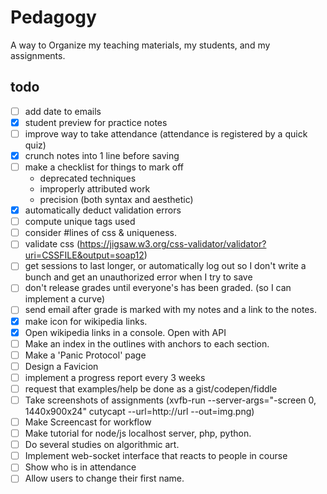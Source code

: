 # Pedagogy
A way to Organize my teaching materials, my students, and my assignments.

## todo
- [ ] add date to emails
- [x] student preview for practice notes
- [ ] improve way to take attendance (attendance is registered by a quick quiz)
- [x] crunch notes into 1 line before saving
- [ ] make a checklist for things to mark off
  - deprecated techniques
  - improperly attributed work
  - precision (both syntax and aesthetic)
- [x] automatically deduct validation errors
- [ ] compute unique tags used
- [ ] consider #lines of css & uniqueness.
- [ ] validate css (https://jigsaw.w3.org/css-validator/validator?uri=CSSFILE&output=soap12)
- [ ] get sessions to last longer, or automatically log out so I don't write a bunch and get an unauthorized error when I try to save
- [ ] don't release grades until everyone's has been graded. (so I can implement a curve)
- [ ] send email after grade is marked with my notes and a link to the notes.
- [x] make icon for wikipedia links.
- [x] Open wikipedia links in a console. Open with API
- [ ] Make an index in the outlines with anchors to each section.
- [ ] Make a 'Panic Protocol' page
- [ ] Design a Favicion
- [ ] implement a progress report every 3 weeks
- [ ] request that examples/help be done as a gist/codepen/fiddle
- [ ] Take screenshots of assignments (xvfb-run --server-args="-screen 0, 1440x900x24" cutycapt --url=http://url --out=img.png)
- [ ] Make Screencast for workflow
- [ ] Make tutorial for node/js localhost server, php, python.
- [ ] Do several studies on algorithmic art.
- [ ] Implement web-socket interface that reacts to people in course
- [ ] Show who is in attendance
- [ ] Allow users to change their first name.
